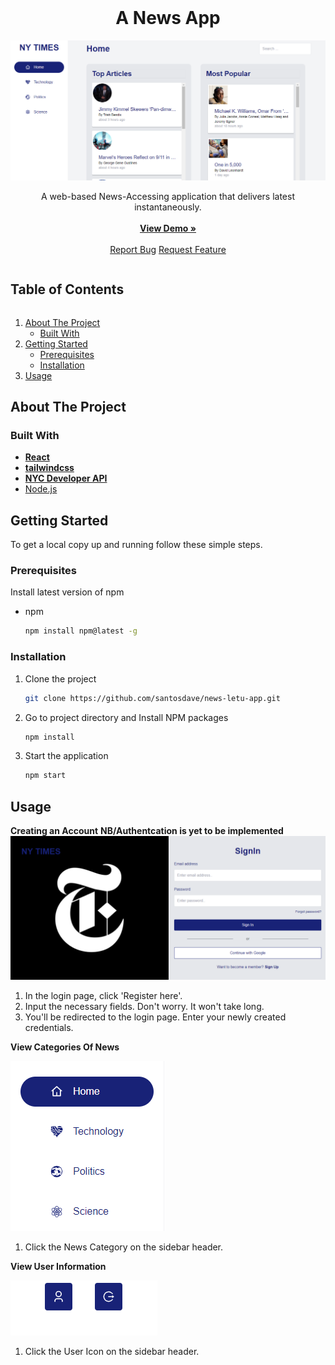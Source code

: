 


<br />
<p align="center">
  <h1 align="center">A News App</h1>
  <img src="Screenshot1.png" alt="Product Screenshot">
  <p align="center">
    A web-based News-Accessing application that delivers latest instantaneously.
    <br /><br />
    <a href=""><strong>View Demo »</strong></a>
    <br /><br />
    <a href="">Report Bug</a>
    <a href="">Request Feature</a>
  </p>
</p>

<h2 style="display: inline-block">Table of Contents</h2>
<ol>
  <li>
    <a href="#about-the-project">About The Project</a>
    <ul>
      <li><a href="#built-with">Built With</a></li>
    </ul>
  </li>
  <li>
    <a href="#getting-started">Getting Started</a>
    <ul>
      <li><a href="#prerequisites">Prerequisites</a></li>
      <li><a href="#installation">Installation</a></li>
    </ul>
  </li>
  <li><a href="#usage">Usage</a></li>
</ol>


## About The Project

### Built With
* **[React](https://reactjs.org/)**
* **[tailwindcss](https://socket.io/)**
* **[NYC Developer API](https://developer.nytimes.com/)**
* [Node.js](https://nodejs.org/en/)

## Getting Started
To get a local copy up and running follow these simple steps.


### Prerequisites
Install latest version of npm
* npm
  ```sh
  npm install npm@latest -g
  ```

### Installation
1. Clone the project
   ```sh
   git clone https://github.com/santosdave/news-letu-app.git
   ```
2. Go to project directory and Install NPM packages
   ```sh
   npm install
   ```
3. Start the application
   ```sh
   npm start
   ```

## Usage
**Creating an Account**
**NB/Authentcation is yet to be implemented**
![](Screenshot2.png)
1. In the login page, click 'Register here'.
2. Input the necessary fields. Don't worry. It won't take long.
3. You'll be redirected to the login page. Enter your newly created credentials.


**View Categories Of News**

![](Screenshot3.png)
1. Click the News Category on the sidebar header.




**View User Information**

![](Screenshot4.png)
1. Click the User Icon on the sidebar header.


